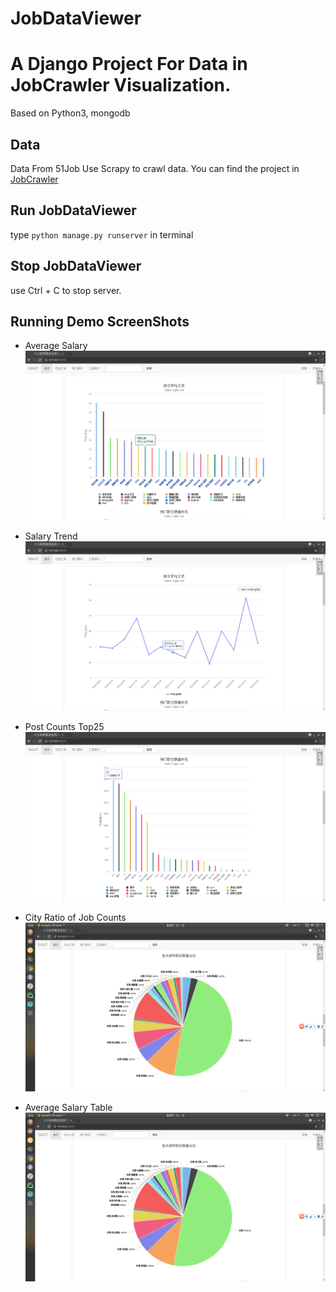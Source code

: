 # JobDataViewer

# A Django Project For Data in JobCrawler Visualization.
Based on Python3, mongodb

## Data
Data From 51Job
Use Scrapy to crawl data.
You can find the project in [JobCrawler](https://github.com/FesonX/JobCrawler)

## Run JobDataViewer
type `python manage.py runserver` in terminal

## Stop JobDataViewer
use Ctrl + C to stop server.

## Running Demo ScreenShots
* Average Salary
![01](/TestImages/01.png)

* Salary Trend
![02](/TestImages/02.png)

* Post Counts Top25
![03](/TestImages/03.png)

* City Ratio of Job Counts
![04](/TestImages/04.png)

* Average Salary Table
![05](/TestImages/04.png)